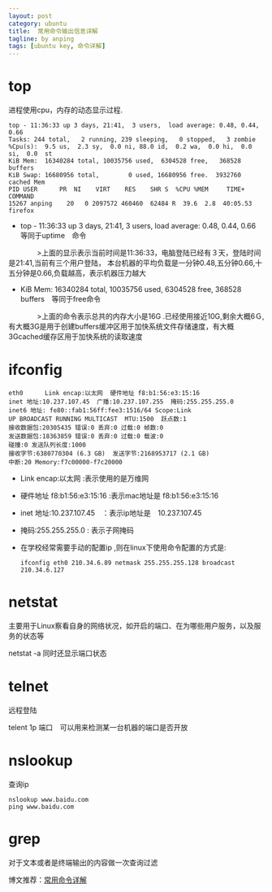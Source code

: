 ```yaml
---
layout: post
category: ubuntu
title:  常用命令输出信息详解　
tagline: by anping
tags: [ubuntu key, 命令详解]
---
```

top
===
进程使用cpu，内存的动态显示过程.


    top - 11:36:33 up 3 days, 21:41,  3 users,  load average: 0.48, 0.44, 0.66
    Tasks: 244 total,   2 running, 239 sleeping,   0 stopped,   3 zombie
    %Cpu(s):  9.5 us,  2.3 sy,  0.0 ni, 88.0 id,  0.2 wa,  0.0 hi,  0.0 si,  0.0  st
    KiB Mem:  16340284 total, 10035756 used,  6304528 free,   368528 buffers
    KiB Swap: 16680956 total,        0 used, 16680956 free.  3932760 cached Mem
    PID USER      PR  NI    VIRT    RES    SHR S  %CPU %MEM     TIME+ COMMAND
    15267 anping    20   0 2097572 460460  62484 R  39.6  2.8  40:05.53 firefox  


*    top - 11:36:33 up 3 days, 21:41,  3 users,  load average: 0.48, 0.44, 0.66  等同于uptime　命令

　　　　>上面的显示表示当前时间是11:36:33，电脑登陆已经有３天，登陆时间是21:41,当前有三个用户登陆，
      本台机器的平均负载是一分钟0.48,五分钟0.66,十五分钟是0.66,负载越高，表示机器压力越大
　　　

*    KiB Mem:  16340284 total, 10035756 used,  6304528 free,   368528 buffers　等同于free命令


　　　　>上面的命令表示总共的内存大小是16G .已经使用接近10G,剩余大概6Ｇ,有大概3G是用于创建buffers缓冲区用于加快系统文件存储速度，有大概3Gcached缓存区用于加快系统的读取速度


ifconfig
========

    eth0      Link encap:以太网  硬件地址 f8:b1:56:e3:15:16  
    inet 地址:10.237.107.45  广播:10.237.107.255  掩码:255.255.255.0
    inet6 地址: fe80::fab1:56ff:fee3:1516/64 Scope:Link
    UP BROADCAST RUNNING MULTICAST  MTU:1500  跃点数:1
    接收数据包:20305435 错误:0 丢弃:0 过载:0 帧数:0
    发送数据包:18363859 错误:0 丢弃:0 过载:0 载波:0
    碰撞:0 发送队列长度:1000
    接收字节:6380770304 (6.3 GB)  发送字节:2168953717 (2.1 GB)
    中断:20 Memory:f7c00000-f7c20000


*   Link encap:以太网 :表示使用的是万维网
*   硬件地址 f8:b1:56:e3:15:16 :表示mac地址是 f8:b1:56:e3:15:16
*   inet 地址:10.237.107.45　：表示ip地址是　10.237.107.45
*   掩码:255.255.255.0 : 表示子网掩码
*   在学校经常需要手动的配置ip ,则在linux下使用命令配置的方式是:


        ifconfig eth0 210.34.6.89 netmask 255.255.255.128 broadcast 210.34.6.127


netstat
=======
主要用于Linux察看自身的网络状况，如开启的端口、在为哪些用户服务，以及服务的状态等

netstat -a  同时还显示端口状态


telnet
======
远程登陆

telent 1p 端口　可以用来检测某一台机器的端口是否开放


nslookup
========

查询ip

    nslookup www.baidu.com
    ping www.baidu.com



grep
====

对于文本或者是终端输出的内容做一次查询过滤


博文推荐：[常用命令详解](http://blog.chinaunix.net/uid-16728139-id-3154272.html)
